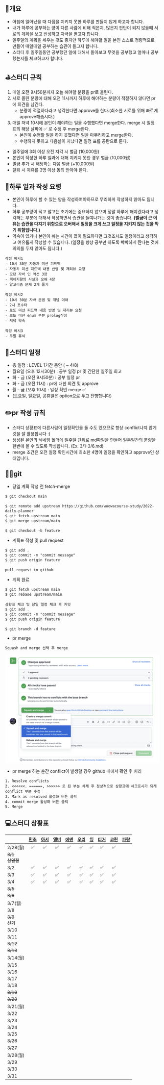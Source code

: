 ## 📄개요
- 아침에 일어났을 때 다짐을 지키지 못한 하루를 만들지 않게 하고자 합니다.
- 내가 하루에 공부하는 양이 다른 사람에 비해 적은지, 많은지 판단이 되지 않을때 서로의 계획을 보고 반성하고 자극을 받고자 합니다.
- 일주일의 계획을 세우는 것도 좋지만 하루에 해야할 일을 본인 스스로 정량적으로 만들어 매일매일 공부하는 습관이 들고자 합니다.
- 스터디 후 일주일동안 공부했던 일에 대해서 돌아보고 무엇을 공부했고 얼마나 공부했는지를 체크하고자 합니다.

## ⛳️스터디 규칙
1. 매일 오전 9시50분까지 오늘 해야할 분량을 pr로 올린다.
2. 서로 올린 분량에 대해 오전 11시까지 하루에 해야하는 분량이 적절하지 않다면 pr에 의견을 남긴다.
    - 분량이 적절하다라고 생각한다면 approve를 한다.(최소한 서로를 위해 빠르게 approve해줍시다.)
3. 매일 저녁 10시에 본인이 해야하는 일을 수행했다면 merge한다. merge 시 일정 표의 해당 날짜에 ✅ 로 수정 후 merge한다.
    - 본인이 수행할 일을 하지 못했다면 일을 마무리하고 merge한다.
    - 수행하지 못하고 다음날이 지났다면 일정 표를 공란으로 둔다.

- 일주일에 3회 이상 오전 지각 시 벌금 (10,000원)
- 본인이 작성한 하루 일과에 대해 지키지 못한 경우 벌금 (10,000원)
- 벌금 추가 시 해당하는 다음 벌금 (+10,000원)
- 탈퇴 시 이유를 3명 이상 동의 받아야 한다.

## 🤔하루 일과 작성 요령
- 본인이 하루에 할 수 있는 양을 작성하여야하므로 무리하게 작성하지 않아도 됩니다.
- 하루 공부량이 적고 많고는 초기에는 중요하지 않으며 정말 하루에 해야겠다라고 생각하는 부분에 대해서 작성하면서 습관을 들여나가는 것이 좋습니다. **(벌금이 큰 이유는 습관을 다지기 위함으로 오버해서 일정을 크게 쓰고  일정을 지키지 않는 것을 막기 위함입니다.)**
- 약속이 있거나 본인이 쉬는 시간이 많이 필요하다면 그것조차도 일정이라고 생각하고 여유롭게 작성할 수 있습니다. (일정을 항상 공부만 하도록 빡빡하게 짠다는 것에 의의를 두지 않아도 됩니다.)

```
작성 예시1
- 10시 30분 자동차 미션 피드백
- 자동차 미션 피드백 내용 반영 및 재리뷰 요청
- 모던 자바 인 액션 3장
- 객체지향의 사실과 오해 4장
- 알고리즘 문제 2개 풀기

작성 예시2
- 10시 30분 자바 문법 및 개념 이해
- 2시 포수타
- 로또 미션 피드백 내용 반영 및 재리뷰 요청
- 로또 미션 enum 부분 prolog작성
- 저녁 약속

작성 예시3
- 주말 휴식
```

## 📆스터디 일정

- 총 일정 : LEVEL 1기간 동안 ( ~ 4/8)
- 월요일 (오후 12시30분) : 공부 일정 pr 및 간단한 일주일 회고
- 화 - 금 (오전 9시50분) : 공부 일정 pr
- 화 - 금 (오전 11시) : pr에 대한 의견 및 approve
- 월 - 금 (오후 10시) : 일정 확인 merge ✅ 
- (토요일, 일요일, 공휴일은 option으로 두고 진행합니다)

## ✏️pr 작성 규칙
- 스터디 상황표에 다른사람이 일정확인을 둘 수도 있으므로 항상 conflict나지 않게 깃을 잘 활용합시다 :)
- 생성된 본인의 닉네임 폴더에 일주일 단위로 md파일을 만들어 일주일간의 분량을 한번에 볼 수 있도록 작성합니다. (Ex. 3/1-3/6.md)
- merge 조건은 오전 일정 확인시간에 최소한 4명이 일정을 확인하고 approve인 상태입니다.

## 🙆‍♂️git
- 당일 계획 작성 전 fetch-merge

```
$ git checkout main

$ git remote add upstream https://github.com/woowacourse-study/2022-daily-planner
$ git fetch upstream main
$ git merge upstream/main

$ git checkout -b feature
```

- 계획표 작성 및 pull request

```
$ git add .
$ git commit -m "commit message"
$ git push origin feature

pull request in github
```

- 계획 완료

```
$ git fetch upstream main
$ git rebase upstream/main

상황표 체크 및 당일 일정 체크 후 커밋
$ git add .
$ git commit -m "commit message"
$ git push origin feature

$ git branch -d feature
```

- pr merge

```
Squash and merge 선택 후 merge
```
![](./images/squash_and_merge.png)

- pr merge 하는 순간 conflict이 발생할 경우 github 내에서 확인 후 처리

```
1. Resolve conflicts
2. <<<<<<. ======, >>>>>> 로 된 부분 삭제 후 정상적으로 상황표에 체크표시가 되게 conflict 부분 수정
3. Mark as resolved 활성화 버튼 클릭
4. commit merge 활성화 버튼 클릭
5. Merge
```


## 💻스터디 상황표
|                | [민초](https://github.com/jswith) | [아서](https://github.com/Hyunta) | [앨버](https://github.com/al-bur) | [에덴](https://github.com/leo0842) | [오리](https://github.com/jinyoungchoi95) | [잉](https://github.com/Yboyu0u) | [티거](https://github.com/daaaayeah) | [코린](https://github.com/hamcheeseburger) | [파랑](https://github.com/summerlunaa) |
|----------------|:-------------------------------:|:-------------------------------:|:-------------------------------:|:--------------------------------:|:---------------------------------------:|:-------------------------------:|:----------------------------------:|:----------------------------------------:|--------------------------------------|
| 2/28(월)        | ✅                               | ✅                               | ✅                               | ✅                                | ✅                                       | ✅                               | ✅                                  | ✅                                        |                                      |
| ~~3/1<br>삼일절~~ |                                 |                                 |                                 |                                  |                                         |                                 |                                    |                                          |                                      |
| 3/2            | ✅                               | ✅                               | ✅                               | ✅                                | ✅                                       | ✅                               | ✅                                  | ✅                                        |                                      |
| 3/3            | ✅                               | ✅                               | ✅                               | ✅                                | ✅                                       | ✅                               | ✅                                  | ✅                                        |                                      |
| 3/4            | ✅                               | ✅                               | ✅                               | ✅                                | ✅                                       | ✅                               | ✅                                  | ✅                                        |                                      |
| ~~3/5~~        |                                 |                                 |                                 |                                  |                                         |                                 |                                    |                                          |                                      |
| ~~3/6~~        |                                 |                                 |                                 |                                  |                                         |                                 |                                    |                                          |                                      |
| 3/7(월)         |                                 |                                 |                                 |                                  |                                         |                                 |                                    |                                          |                                      |
| 3/8            |                                 |                                 |                                 |                                  |                                         |                                 |                                    |                                          |                                      |
| ~~3/9<br>선거~~  |                                 |                                 |                                 |                                  |                                         |                                 |                                    |                                          |                                      |
| 3/10           |                                 |                                 |                                 |                                  |                                         |                                 |                                    |                                          |                                      |
| 3/11           |                                 |                                 |                                 |                                  |                                         |                                 |                                    |                                          |                                      |
| ~~3/12~~       |                                 |                                 |                                 |                                  |                                         |                                 |                                    |                                          |                                      |
| ~~3/13~~       |                                 |                                 |                                 |                                  |                                         |                                 |                                    |                                          |                                      |
| 3/14(월)        |                                 |                                 |                                 |                                  |                                         |                                 |                                    |                                          |                                      |
| 3/15           |                                 |                                 |                                 |                                  |                                         |                                 |                                    |                                          |                                      |
| 3/16           |                                 |                                 |                                 |                                  |                                         |                                 |                                    |                                          |                                      |
| 3/17           |                                 |                                 |                                 |                                  |                                         |                                 |                                    |                                          |                                      |
| 3/18           |                                 |                                 |                                 |                                  |                                         |                                 |                                    |                                          |                                      |
| ~~3/19~~       |                                 |                                 |                                 |                                  |                                         |                                 |                                    |                                          |                                      |
| ~~3/20~~       |                                 |                                 |                                 |                                  |                                         |                                 |                                    |                                          |                                      |
| 3/21(월)        |                                 |                                 |                                 |                                  |                                         |                                 |                                    |                                          |                                      |
| 3/22           |                                 |                                 |                                 |                                  |                                         |                                 |                                    |                                          |                                      |
| 3/23           |                                 |                                 |                                 |                                  |                                         |                                 |                                    |                                          |                                      |
| 3/24           |                                 |                                 |                                 |                                  |                                         |                                 |                                    |                                          |                                      |
| 3/25           |                                 |                                 |                                 |                                  |                                         |                                 |                                    |                                          |                                      |
| ~~3/26~~       |                                 |                                 |                                 |                                  |                                         |                                 |                                    |                                          |                                      |
| ~~3/27~~       |                                 |                                 |                                 |                                  |                                         |                                 |                                    |                                          |                                      |
| 3/28(월)        |                                 |                                 |                                 |                                  |                                         |                                 |                                    |                                          |                                      |
| 3/29           |                                 |                                 |                                 |                                  |                                         |                                 |                                    |                                          |                                      |
| 3/30           |                                 |                                 |                                 |                                  |                                         |                                 |                                    |                                          |                                      |
| 3/31           |                                 |                                 |                                 |                                  |                                         |                                 |                                    |                                          |                                      |
